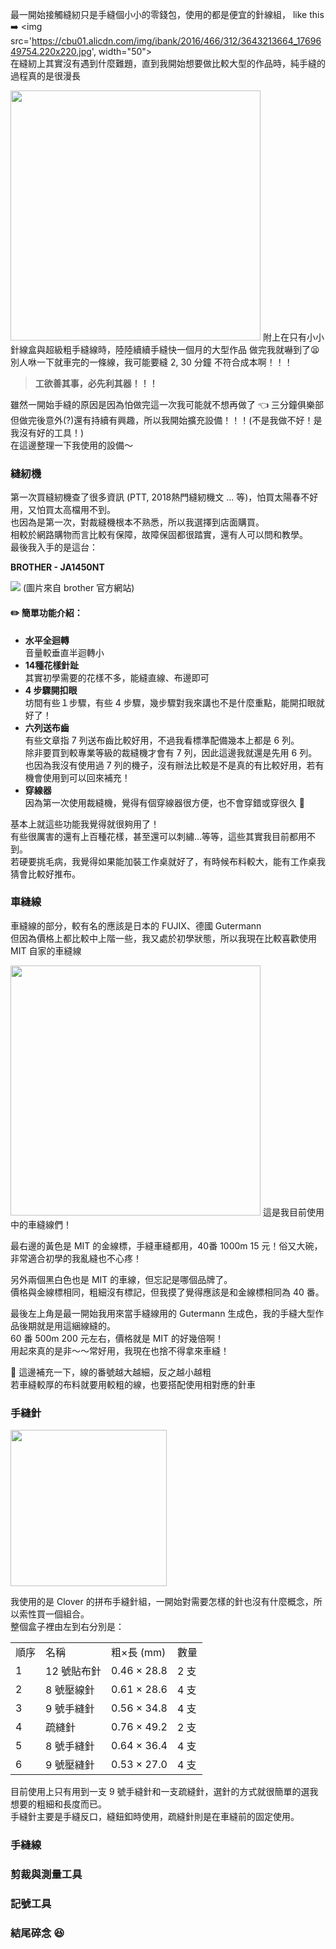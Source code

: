 
最一開始接觸縫紉只是手縫個小小的零錢包，使用的都是便宜的針線組， like this ➡️ <img src='https://cbu01.alicdn.com/img/ibank/2016/466/312/3643213664_1769649754.220x220.jpg', width="50">    
在縫紉上其實沒有遇到什麼難題，直到我開始想要做比較大型的作品時，純手縫的過程真的是很漫長

<img src='https://lh3.googleusercontent.com/N86BQ5X4gtniayoeA7mxAZ5iJV2DR3nYvERmYRXMvCNe1J2PI5ksVneIIT-eEOz6ce1UXxQ5AYXkukVCCJo1BVglivDzAG6hsFuxR4Y8TF-lAtCN-_b4zJzcVHB7_ToPdEvFWeCJ_PEi5pQG-gr9EPOuTEw69j77SpeNQZoF7yK9c4g_JyS9NcDMWMphgzDHRnpgWTfv13jCX0zrIhmNMv9dNc1afFWXuClfd6v0axC0oghpnHIs-c692iisk5Bu97gqPPzqJ-fjENq3IF-jq5QKvdC30Ked-SgRN58wWjDSbsSXCyCbu4d5fqtmcDYQ4rHdMfZuHOYL4nD23w2HhpwDqQOw54UVZQCbBFa7F7KeO0FHFxjkmCeU2UKGBaB63zPOBiLty9JvNFj7gvHhMcGJFEJ0WWCZsHCTKxH9-7RbZAxWCKuV4fVM_03rGU_eaAgpr9c4ZpuxAexyi-Rz0Cu2m7snEFGUKyHZcPk5E-jOJuoPjzg2-9OgRo_1Ne3gs6UryJwYCmSEBkU5EAvU2i-YhRqguJQfHB6GZ7wdGqN7Rou-DnHOGTJujwp7l2szKf9VmixQiCNYls7N4dOxWOzXlEMxHEh0REFpfLvkVpxcuAjancerCJIewuDCLpw=w1840-h1380-no' width='400'>   
附上在只有小小針線盒與超級粗手縫線時，陸陸續續手縫快一個月的大型作品    
做完我就嚇到了😫 別人咻一下就車完的一條線，我可能要縫 2, 30 分鐘     
不符合成本啊！！！     

> **工欲善其事，必先利其器！！！**
  
雖然一開始手縫的原因是因為怕做完這一次我可能就不想再做了 👈 三分鐘俱樂部    
但做完後意外(?)還有持續有興趣，所以我開始擴充設備！！！(不是我做不好！是我沒有好的工具！)    
在這邊整理一下我使用的設備～

### 縫紉機   

第一次買縫紉機查了很多資訊 (PTT, 2018熱門縫紉機文 ... 等)，怕買太陽春不好用，又怕買太高檔用不到。    
也因為是第一次，對裁縫機根本不熟悉，所以我選擇到店面購買。        
相較於網路購物而言比較有保障，故障保固都很踏實，還有人可以問和教學。  
最後我入手的是這台：

 **BROTHER - JA1450NT**
  		
 <img src='http://www.brother.tw/AP/Handlers/ApHandler.ashx?m=rs&guid=8f4b5170-0590-463c-93e9-1e6eefdbb7d5&pr=20'> (圖片來自 brother 官方網站)

#### ✏️ 簡單功能介紹：

  * **水平全迴轉**      
   音量較垂直半迴轉小
  * **14種花樣針趾**    
   其實初學需要的花樣不多，能縫直線、布邊即可
  * **4 步驟開扣眼**     
   坊間有些１步驟，有些 4 步驟，幾步驟對我來講也不是什麼重點，能開扣眼就好了！
  * **六列送布齒**     
   有些文章指 7 列送布齒比較好用，不過我看標準配備幾本上都是 6 列。    
   除非要買到較專業等級的裁縫機才會有 7 列，因此這邊我就還是先用 6 列。     
   也因為我沒有使用過 7 列的機子，沒有辦法比較是不是真的有比較好用，若有機會使用到可以回來補充！
  * **穿線器**      
   因為第一次使用裁縫機，覺得有個穿線器很方便，也不會穿錯或穿很久 🤣

基本上就這些功能我覺得就很夠用了！      
有些很厲害的還有上百種花樣，甚至還可以刺繡...等等，這些其實我目前都用不到。    
若硬要挑毛病，我覺得如果能加裝工作桌就好了，有時候布料較大，能有工作桌我猜會比較好推布。 

### 車縫線

車縫線的部分，較有名的應該是日本的 FUJIX、德國 Gutermann    
但因為價格上都比較中上階一些，我又處於初學狀態，所以我現在比較喜歡使用 MIT 自家的車縫線

<img src='https://lh3.googleusercontent.com/3gSkFWXG7lRPm7d5QHSI1xUOqll46w3GfLCsnH6h01afTUivI2yfrgWC0GkYmKsuStBscXY819KbaUUwDYj517u1lpWkHKOV4EYbds2UQ2iQtwZzY_imingbNYVmtrRJ0H6n3HS3IJ-L30LswUZXYotAianp2HLzeKndW9zd22q_6cfYsV3luljJ7pyvWkRrZ2AMQKHQvO9meJFuHJlTLV3iGJdSk7ESFEHHjha0optltUkFiP77xK3r-Ads4lhAVjd4InmrcIEfY7WF-DxXUNw78j5lqprCdPNFSPk931YJULEYHU9ap5TFO_WelEo-3Ey4hHUXxx79xyNcgMRA3hZ1lIgpx6hKhsmZrFuSmTgxEuOwz5JhjpT7hJ4Fv5eF-1d1LGwyWgRyudZwOcRJhUJOP7r8hvBQToIlQSVNmOZD-yFg--fOAw0uhRMjTNnMQiuKr30MmZgLss4NnoI28Kw6JvglwcCHyhKl2iuqapxeV3gPIqGPH6H0CcXexwOW36Cdtc0J185co9pm1PwbvDtthHp4MACILh8T-XKRX7rwbCMe-IMKdniR4qe0GwOSrEdWMJwql29J3iVfVIgdVDE87jiTr5I07lrFUcKoCJPynn7iiNFZ9yEy9N8O0C0=w1840-h1380-no' width='400'>     
這是我目前使用中的車縫線們！   

最右邊的黃色是 MIT 的金線標，手縫車縫都用，40番 1000m 15 元！俗又大碗，非常適合初學的我亂縫也不心疼！     

另外兩個黑白色也是 MIT 的車線，但忘記是哪個品牌了。    
價格與金線標相同，粗細沒有標記，但我摸了覺得應該是和金線標相同為 40 番。        

最後左上角是最一開始我用來當手縫線用的 Gutermann 生成色，我的手縫大型作品後期就是用這綑線縫的。     
60 番 500m 200 元左右，價格就是 MIT 的好幾倍啊！      
用起來真的是非～～常好用，我現在也捨不得拿來車縫！

📌 這邊補充一下，線的番號越大越細，反之越小越粗    
若車縫較厚的布料就要用較粗的線，也要搭配使用相對應的針車

### 手縫針

<img src='https://lh3.googleusercontent.com/-Y1liI4xyeybZ3ATIEJoDJZQtHVPMAckudr9wn5e2YRiXtvWQbmW_rLWxdkPcnnaxPc443vDda-z2BKUaIYisBBX9Ve1q_APpoQlL7yqFPetbA1p5cEXg2-Y6KgywSMqvm88Yzc4RF5_6JrUJEo3iONk2GU2ljasPJD8PrtKb_3xJblj8Wyd4PEnMBd7xOV9x4MkuavXrtll9_KdgNhxqJ5ikmpm2a40y5RCU29CQR-_VP1a8EwvtXq9urTciexvQpTsHgBrR8oxjb2rXnrDAGzSGe05kKvYLNsZTyrAGm_NcogbVNSncapcHiobJRT_Eb3avHe7hdgxqgUSvzgBgGlaUSIRe7JBihTJ8DRbB1YK_xuFvhRnNeKK5b9VGYVucwddLo6z1INjC9-0fFx857bt4YbpD0Uoq3ukGK3gHr95koK_tKtXx3EQdPIl7egUxDgeuxHWgVTTtidvLFG65lMFad7Zs0DoE-GoC1VjD2dB7favVkD16nQkE-TgoJY2bkPGPiwVCa8Tf70CTX5JdoXkDfYMuOZXXwYcAM6Y3ak7BcII40ZHSXDzTtoOD3LO0uN7T5T0Bw7pSxJf0oQj8vZLy7HN3Kn00vC9MDHbfrMaa2tB08B_SA7FomQuhRtIm2stznvgKVp408r4hcUNSbX1=w960-h1380-no' width='250'>

我使用的是 Clover 的拼布手縫針組，一開始對需要怎樣的針也沒有什麼概念，所以索性買一個組合。   
整個盒子裡由左到右分別是：

<table>
	<tr>
		<td>順序</td><td>名稱</td><td>粗×長 (mm)</td><td>數量</td>
	</tr>
    <tr>
        <td>1</td><td>12 號貼布針</td><td>0.46 × 28.8</td><td>2 支</td>
    </tr>
    <tr>
        <td>2</td><td>8 號壓線針</td><td>0.61 × 28.6</td><td>4 支</td>
    </tr>
    <tr>
        <td>3</td><td>9 號手縫針</td><td>0.56 × 34.8</td><td>4 支</td>
    </tr>
	<tr>
        <td>4</td><td>疏縫針</td><td>0.76 × 49.2</td><td>2 支</td>
    </tr>
    <tr>
        <td>5</td><td>8 號手縫針</td><td>0.64 × 36.4</td><td>4 支</td>
    </tr>
    <tr>
        <td>6</td><td>9 號壓縫針</td><td>0.53 × 27.0</td><td>4 支</td>
    </tr>
</table>

目前使用上只有用到一支 9 號手縫針和一支疏縫針，選針的方式就很簡單的選我想要的粗細和長度而已。    
手縫針主要是手縫反口，縫鈕釦時使用，疏縫針則是在車縫前的固定使用。   

### 手縫線


### 剪裁與測量工具


### 記號工具


### 結尾碎念 😆



